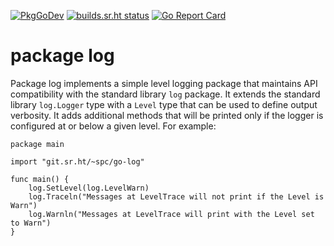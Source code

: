 [![PkgGoDev](https://pkg.go.dev/badge/git.sr.ht/~spc/go-log)](https://pkg.go.dev/git.sr.ht/~spc/go-log)
[![builds.sr.ht status](https://builds.sr.ht/~spc/go-log.svg)](https://builds.sr.ht/~spc/go-log?)
[![Go Report Card](https://goreportcard.com/badge/github.com/subpop/go-log)](https://goreportcard.com/report/github.com/subpop/go-log)

# package log

Package log implements a simple level logging package that maintains API
compatibility with the standard library `log` package. It extends the standard
library `log.Logger` type with a `Level` type that can be used to define output
verbosity. It adds additional methods that will be printed only if the logger
is configured at or below a given level. For example:

```
package main

import "git.sr.ht/~spc/go-log"

func main() {
    log.SetLevel(log.LevelWarn)
    log.Traceln("Messages at LevelTrace will not print if the Level is Warn")
    log.Warnln("Messages at LevelTrace will print with the Level set to Warn")
}
```
